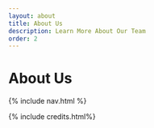 ```yaml
---
layout: about
title: About Us
description: Learn More About Our Team
order: 2
---
```


# About Us
{% include nav.html %}

{% include credits.html%}